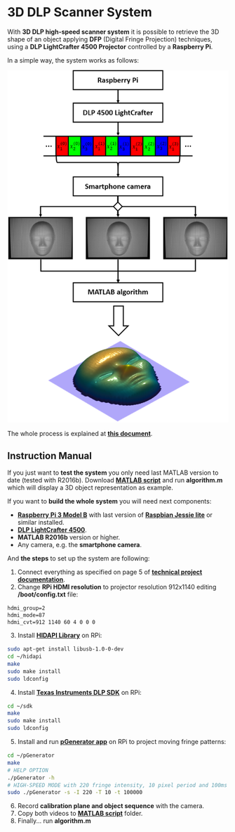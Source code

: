 # 3D DLP Scanner System

With **3D DLP high-speed scanner system** it is possible to retrieve the 3D shape of an object applying **DFP** (Digital Fringe Projection) techniques, using a **DLP LightCrafter 4500 Projector** controlled by a **Raspberry Pi**.

In a simple way, the system works as follows:

<p align="center">
  <img src="imgs/project_diagram.png">
</p>

The whole process is explained at **[this document](Project.pdf)**.

## Instruction Manual
If you just want to **test the system** you only need last MATLAB version to date (tested with R2016b). Download **[MATLAB script](matlab)** and run **algorithm.m** which will display a 3D object representation as example.

If you want to **build the whole system** you will need next components:
* **[Raspberry Pi 3 Model B](https://www.raspberrypi.org/products/raspberry-pi-3-model-b/)** with last version of **[Raspbian Jessie lite](https://www.raspberrypi.org/downloads/raspbian/)** or similar installed.
* **[DLP LightCrafter 4500](http://www.ti.com/tool/dlplcr4500evm)**.
* **MATLAB R2016b** version or higher.
* Any camera, e.g. the **smartphone camera**.

And **the steps** to set up the system are following:

1. Connect everything as specified on page 5 of **[technical project documentation](Project.pdf)**.
2. Change **RPi HDMI resolution** to projector resolution 912x1140 editing **/boot/config.txt** file:
```
hdmi_group=2
hdmi_mode=87
hdmi_cvt=912 1140 60 4 0 0 0
```
3. Install **[HIDAPI Library](rpi/hidapi)** on RPi:
```bash
sudo apt-get install libusb-1.0-0-dev
cd ~/hidapi
make
sudo make install 
sudo ldconfig
```
4. Install **[Texas Instruments DLP SDK](rpi/sdk)** on RPi:
```bash
cd ~/sdk
make
sudo make install 
sudo ldconfig
```
5. Install and run **[pGenerator app](rpi/pGenerator)** on RPi to project moving fringe patterns:
```bash
cd ~/pGenerator
make
# HELP OPTION
./pGenerator -h
# HIGH-SPEED MODE with 220 fringe intensity, 10 pixel period and 100ms per frame.
sudo ./pGenerator -s -I 220 -T 10 -t 100000
```
6. Record **calibration plane and object sequence** with the camera.
7. Copy both videos to **[MATLAB script](matlab)** folder.
8. Finally... run **algorithm.m**
